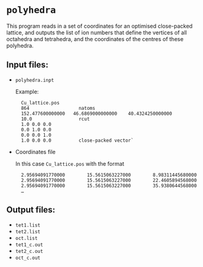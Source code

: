 # `polyhedra`

This program reads in a set of coordinates for an optimised close-packed lattice, and outputs the list of ion numbers that define the vertices of all octahedra and tetrahedra, and the coordinates of the centres of these polyhedra.

## Input files:

* `polyhedra.inpt`

	Example:
	
	    Cu_lattice.pos
	    864                  natoms
	    152.477600000000   46.6869000000000    40.4324250000000 
	    10.0                 rcut
	    1.0 0.0 0.0          
	    0.0 1.0 0.0
	    0.0 0.0 1.0
	    1.0 0.0 0.0          close-packed vector`
* Coordinates file
	
	In this case `Cu_lattice.pos` with the format
	
	    2.95694091770000        15.5615063227000        8.98311445680000
	    2.95694091770000        15.5615063227000        22.4605894568000
	    2.95694091770000        15.5615063227000        35.9380644568000
	    …

## Output files:

* `tet1.list`
* `tet2.list`
* `oct.list`
* `tet1_c.out`
* `tet2_c.out`
* `oct_c.out`

